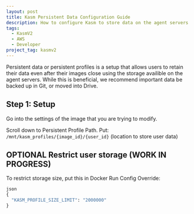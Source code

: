```yaml
---
layout: post
title: Kasm Persistent Data Configuration Guide
description: How to configure Kasm to store data on the agent servers
tags:
  - KasmV2
  - AWS
  - Developer
project_tag: kasmv2
---
```


<p>Persistent data or persistent profiles is a setup that allows users to retain their data even after their images close using the storage availible on the agent servers. While this is beneficial, we recommend important data be backed up in Git, or moved into Drive.</p>

<h2>Step 1: Setup</h2>

<p>Go into the settings of the image that you are trying to modify.</p>

<p>Scroll down to Persistent Profile Path. Put: <code>/mnt/kasm_profiles/{image_id}/{user_id}</code> (location to store user data)</p>

<h2>OPTIONAL Restrict user storage (WORK IN PROGRESS)</h2>

<p>To restrict storage size, put this in Docker Run Config Override:</p>


```python
json
{
  "KASM_PROFILE_SIZE_LIMIT": "2000000"
}
```
```
